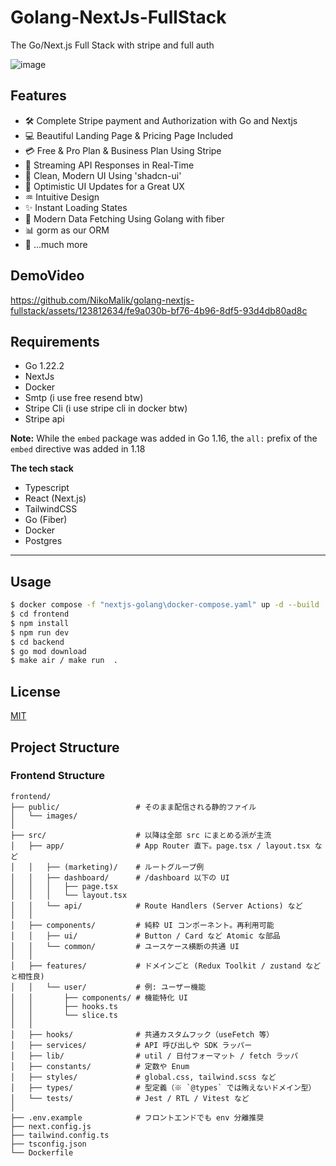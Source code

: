 # Golang-NextJs-FullStack
The Go/Next.js Full Stack with stripe and full auth


![image](https://github.com/NikoMalik/golang-nextjs-fullstack/assets/123812634/c36a7df3-1baf-4533-a888-280afdb0d480)


## Features

- 🛠️ Complete Stripe payment and Authorization with Go and Nextjs
- 💻 Beautiful Landing Page & Pricing Page Included
- 💳 Free & Pro Plan &  Business Plan Using Stripe
- 🔄 Streaming API Responses in Real-Time
- 🎨 Clean, Modern UI Using 'shadcn-ui'
- 🚀 Optimistic UI Updates for a Great UX
- ♒ Intuitive Design
- ✨ Instant Loading States
- 🔧 Modern Data Fetching Using Golang with fiber
- 📊 gorm as our ORM
- 🎁 ...much more

## DemoVideo


https://github.com/NikoMalik/golang-nextjs-fullstack/assets/123812634/fe9a030b-bf76-4b96-8df5-93d4db80ad8c


## Requirements

- Go 1.22.2  
- NextJs
- Docker
- Smtp (i use free resend btw)
- Stripe Cli (i use stripe cli in docker btw)
- Stripe api

**Note:** While the `embed` package was added in Go 1.16, the `all:` prefix of
the `embed` directive was added in 1.18



**The tech stack**

- Typescript
- React (Next.js)
- TailwindCSS
- Go (Fiber)
- Docker
- Postgres

---

## Usage



```sh
$ docker compose -f "nextjs-golang\docker-compose.yaml" up -d --build 
$ cd frontend
$ npm install
$ npm run dev
$ cd backend
$ go mod download
$ make air / make run  .
```





## License

[MIT](https://choosealicense.com/licenses/mit/)









## Project Structure

### Frontend Structure
```
frontend/
├── public/                 # そのまま配信される静的ファイル
│   └── images/
│
├── src/                    # 以降は全部 src にまとめる派が主流
│   ├── app/                # App Router 直下。page.tsx / layout.tsx など
│   │   ├── (marketing)/    # ルートグループ例
│   │   ├── dashboard/      # /dashboard 以下の UI
│   │   │   ├── page.tsx
│   │   │   └── layout.tsx
│   │   └── api/            # Route Handlers (Server Actions) など
│   │
│   ├── components/         # 純粋 UI コンポーネント。再利用可能
│   │   ├── ui/             # Button / Card など Atomic な部品
│   │   └── common/         # ユースケース横断の共通 UI
│   │
│   ├── features/           # ドメインごと (Redux Toolkit / zustand などと相性良)
│   │   └── user/           # 例: ユーザー機能
│   │       ├── components/ # 機能特化 UI
│   │       ├── hooks.ts
│   │       └── slice.ts
│   │
│   ├── hooks/              # 共通カスタムフック（useFetch 等）
│   ├── services/           # API 呼び出しや SDK ラッパー
│   ├── lib/                # util / 日付フォーマット / fetch ラッパ
│   ├── constants/          # 定数や Enum
│   ├── styles/             # global.css, tailwind.scss など
│   ├── types/              # 型定義（※ `@types` では賄えないドメイン型）
│   └── tests/              # Jest / RTL / Vitest など
│
├── .env.example            # フロントエンドでも env 分離推奨
├── next.config.js
├── tailwind.config.ts
├── tsconfig.json
└── Dockerfile
```








